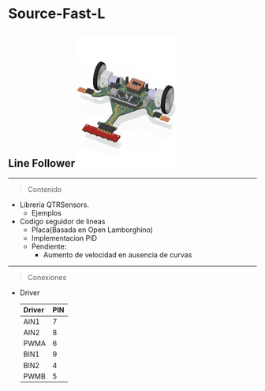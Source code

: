 # Source-Fast-L                       
## Line Follower                <img src="https://github.com/MatiaCornejo/Source-Fast-L/blob/master/placa.jpg" width="200" height="264.8" />

***
>Contenido
* Libreria QTRSensors.
    + Ejemplos
* Codigo seguidor de lineas
    + Placa(Basada en Open Lamborghino)
    + Implementacion PID
    + Ṕendiente:
        + Aumento de velocidad en ausencia de curvas
***
>Conexiones
  + Driver

    Driver | PIN
    -------|-------
     AIN1  |7   
     AIN2  |8
     PWMA  |6
     BIN1  |9
     BIN2  |4  
     PWMB  |5
